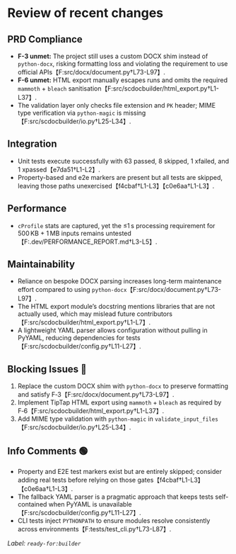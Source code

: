 # Review of recent changes

## PRD Compliance

- **F-3 unmet:** The project still uses a custom DOCX shim instead of `python-docx`, risking formatting loss and violating the requirement to use official APIs【F:src/docx/document.py†L73-L97】.
- **F-6 unmet:** HTML export manually escapes runs and omits the required `mammoth` + `bleach` sanitisation【F:src/scdocbuilder/html_export.py†L1-L37】.
- The validation layer only checks file extension and `PK` header; MIME type verification via `python-magic` is missing【F:src/scdocbuilder/io.py†L25-L34】.

## Integration

- Unit tests execute successfully with 63 passed, 8 skipped, 1 xfailed, and 1 xpassed【e7da51†L1-L2】.
- Property-based and e2e markers are present but all tests are skipped, leaving those paths unexercised【f4cbaf†L1-L3】【c0e6aa†L1-L3】.

## Performance

- `cProfile` stats are captured, yet the ≤1 s processing requirement for 500 KB + 1 MB inputs remains untested【F:.dev/PERFORMANCE_REPORT.md†L3-L5】.

## Maintainability

- Reliance on bespoke DOCX parsing increases long-term maintenance effort compared to using `python-docx`【F:src/docx/document.py†L73-L97】.
- The HTML export module’s docstring mentions libraries that are not actually used, which may mislead future contributors【F:src/scdocbuilder/html_export.py†L1-L7】.
- A lightweight YAML parser allows configuration without pulling in PyYAML, reducing dependencies for tests【F:src/scdocbuilder/config.py†L11-L27】.

## Blocking Issues 🔴

1. Replace the custom DOCX shim with `python-docx` to preserve formatting and satisfy F‑3【F:src/docx/document.py†L73-L97】.
2. Implement TipTap HTML export using `mammoth` + `bleach` as required by F‑6【F:src/scdocbuilder/html_export.py†L1-L37】.
3. Add MIME type validation with `python-magic` in `validate_input_files`【F:src/scdocbuilder/io.py†L25-L34】.

## Info Comments 🟢

- Property and E2E test markers exist but are entirely skipped; consider adding real tests before relying on those gates【f4cbaf†L1-L3】【c0e6aa†L1-L3】.
- The fallback YAML parser is a pragmatic approach that keeps tests self-contained when PyYAML is unavailable【F:src/scdocbuilder/config.py†L11-L27】.
- CLI tests inject `PYTHONPATH` to ensure modules resolve consistently across environments【F:tests/test_cli.py†L73-L87】.

_Label: `ready-for:builder`_
